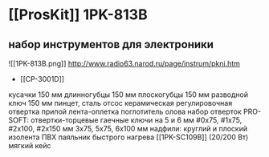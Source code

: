 # [[ProsKit]] 1PK-813B
## набор инструментов для электроники

![[1PK-813B.png]]
http://www.radio63.narod.ru/page/instrum/pkni.htm

+ [[CP-3001D]]

кусачки 150 мм
длинногубцы 150 мм
плоскогубцы 150 мм
разводной ключ 150 мм
пинцет, сталь
отсос
керамическая регулировочная отвертка
припой
лента-оплетка поглотитель олова
набор отверток PRO-SOFT:
отвертки-торцевые гаечные ключи на 5 и 6 мм
#0х75, #1х75, #2х100, #2х150 мм
3х75, 5х75, 6х100 мм
надфили: круглий и плоский
изолента ПВХ
паяльник быстрого нагрева [[1PK-SC109B]] (20/200 Вт)
мягкий кейс

